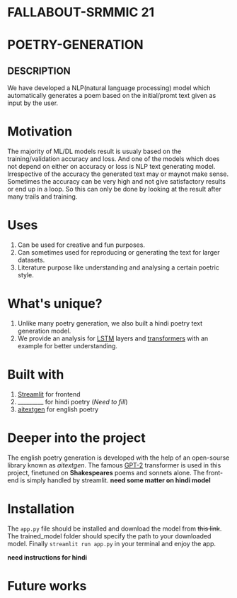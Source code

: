 # FALLABOUT-SRMMIC 21

# POETRY-GENERATION

## DESCRIPTION
 We have developed a NLP(natural language processing) model which automatically generates a poem
 based on the initial/promt text given as input by the user.
 
 # Motivation
  The majority of ML/DL models result is usualy based on the training/validation accuracy and loss.
  And one of the models which does not depend on either on accuracy or loss is NLP text generating model.
  Irrespective of the accuracy the generated text may or maynot make sense. Sometimes the accuracy can be very high
  and not give satisfactory results or end up in a loop. So this can only be done by looking at the result after many
  trails and training. 
  
 # Uses
  1. Can be used for creative and fun purposes.
  2. Can sometimes used for reproducing or generating the text for larger datasets.
  3. Literature purpose like understanding and analysing a certain poetric style.
  
 # What's unique?
  1. Unlike many poetry generation, we also built a hindi poetry text generation model.
  2. We provide an analysis for [LSTM](https://machinelearningmastery.com/stacked-long-short-term-memory-networks/#:~:text=A%20Stacked%20LSTM%20architecture%20can,for%20all%20input%20time%20steps.) layers and [transformers](https://www.analyticsvidhya.com/blog/2019/06/understanding-transformers-nlp-state-of-the-art-models/#:~:text=The%20Transformer%20in%20NLP%20is,long%2Drange%20dependencies%20with%20ease.&text=The%20idea%20behind%20Transformer%20is,with%20attention%20and%20recurrence%20completely.) with an example for better understanding.
 
 # Built with
  1. [Streamlit](https://streamlit.io/) for frontend
  2. _________ for hindi poetry (*Need to fill*)
  3. [aitextgen](https://docs.aitextgen.io/) for english poetry

 # Deeper into the project
  The english poetry generation is developed with the help of an open-sourse library known as *aitextgen*.
  The famous [GPT-2](https://openai.com/blog/better-language-models/) transformer is used in this project, finetuned on **Shakespeares** poems and sonnets alone.
  The front-end is simply handled by streamlit.
  **need some matter on hindi model**
  
 # Installation
  The `app.py` file should be installed and download the model from ~~this link~~. The trained_model folder
  should specify the path to your downloaded model. Finally `streamlit run app.py` in your terminal and enjoy
  the app.
  
  **need instructions for hindi**
  
 # Future works
  
